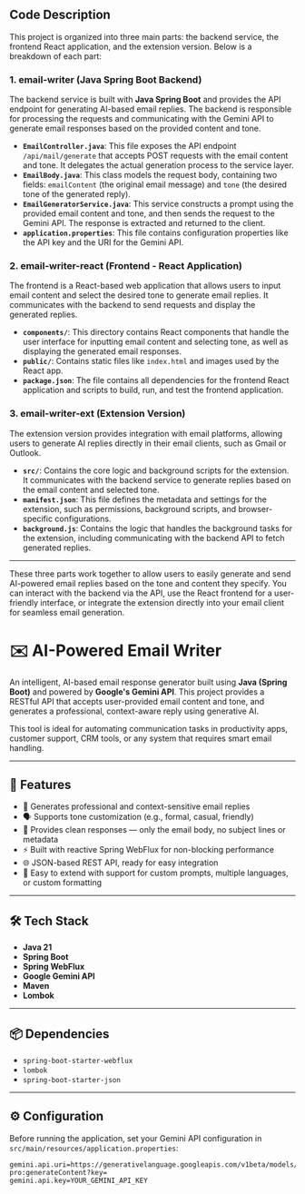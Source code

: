 ## Code Description

This project is organized into three main parts: the backend service, the frontend React application, and the extension version. Below is a breakdown of each part:

### 1. **email-writer** (Java Spring Boot Backend)

The backend service is built with **Java Spring Boot** and provides the API endpoint for generating AI-based email replies. The backend is responsible for processing the requests and communicating with the Gemini API to generate email responses based on the provided content and tone.

- **`EmailController.java`**: This file exposes the API endpoint `/api/mail/generate` that accepts POST requests with the email content and tone. It delegates the actual generation process to the service layer.
- **`EmailBody.java`**: This class models the request body, containing two fields: `emailContent` (the original email message) and `tone` (the desired tone of the generated reply).
- **`EmailGeneratorService.java`**: This service constructs a prompt using the provided email content and tone, and then sends the request to the Gemini API. The response is extracted and returned to the client.
- **`application.properties`**: This file contains configuration properties like the API key and the URI for the Gemini API.

### 2. **email-writer-react** (Frontend - React Application)

The frontend is a React-based web application that allows users to input email content and select the desired tone to generate email replies. It communicates with the backend to send requests and display the generated replies.

- **`components/`**: This directory contains React components that handle the user interface for inputting email content and selecting tone, as well as displaying the generated email responses.
- **`public/`**: Contains static files like `index.html` and images used by the React app.
- **`package.json`**: The file contains all dependencies for the frontend React application and scripts to build, run, and test the frontend application.

### 3. **email-writer-ext** (Extension Version)

The extension version provides integration with email platforms, allowing users to generate AI replies directly in their email clients, such as Gmail or Outlook.

- **`src/`**: Contains the core logic and background scripts for the extension. It communicates with the backend service to generate replies based on the email content and selected tone.
- **`manifest.json`**: This file defines the metadata and settings for the extension, such as permissions, background scripts, and browser-specific configurations.
- **`background.js`**: Contains the logic that handles the background tasks for the extension, including communicating with the backend API to fetch generated replies.

---

These three parts work together to allow users to easily generate and send AI-powered email replies based on the tone and content they specify. You can interact with the backend via the API, use the React frontend for a user-friendly interface, or integrate the extension directly into your email client for seamless email generation.

# ✉️ AI-Powered Email Writer

An intelligent, AI-based email response generator built using **Java (Spring Boot)** and powered by **Google's Gemini API**. This project provides a RESTful API that accepts user-provided email content and tone, and generates a professional, context-aware reply using generative AI.

This tool is ideal for automating communication tasks in productivity apps, customer support, CRM tools, or any system that requires smart email handling.

---

## 🚀 Features

- 🤖 Generates professional and context-sensitive email replies
- 🗣️ Supports tone customization (e.g., formal, casual, friendly)
- 🧼 Provides clean responses — only the email body, no subject lines or metadata
- ⚡ Built with reactive Spring WebFlux for non-blocking performance
- 🌐 JSON-based REST API, ready for easy integration
- 🔧 Easy to extend with support for custom prompts, multiple languages, or custom formatting

---

## 🛠 Tech Stack

- **Java 21**
- **Spring Boot**
- **Spring WebFlux**
- **Google Gemini API**
- **Maven**
- **Lombok**

---

## 📦 Dependencies

- `spring-boot-starter-webflux`
- `lombok`
- `spring-boot-starter-json`

---

## ⚙️ Configuration

Before running the application, set your Gemini API configuration in `src/main/resources/application.properties`:

```properties
gemini.api.uri=https://generativelanguage.googleapis.com/v1beta/models/gemini-pro:generateContent?key=
gemini.api.key=YOUR_GEMINI_API_KEY

